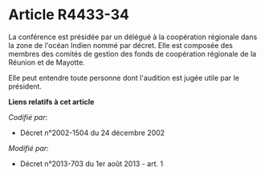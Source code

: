 # Article R4433-34

La conférence est présidée par un délégué à la coopération régionale dans la zone de l'océan Indien nommé par décret. Elle
est composée des membres des comités de gestion des fonds de coopération régionale de la Réunion et de Mayotte.

Elle peut entendre toute personne dont l'audition est jugée utile par le président.

**Liens relatifs à cet article**

_Codifié par_:

  - Décret n°2002-1504 du 24 décembre 2002

_Modifié par_:

  - Décret n°2013-703 du 1er août 2013 - art. 1
